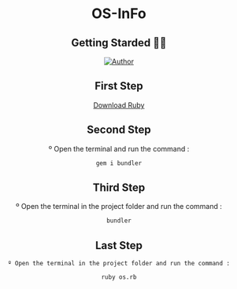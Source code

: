 <div align="center">
  
# **OS-InFo**

</div>

<div align="center">
 
##  Getting Starded 🖖🏻

[![Author](https://img.shields.io/badge/author-GabrielLuiz-191F2B?style=flat-square)](https://github.com/GabrielLuizSF)

## First Step
[Download Ruby](https://www.ruby-lang.org/en/downloads/") 


## Second Step
º Open the terminal and run the command :
 ```sh
gem i bundler
```
## Third Step
  º Open the terminal in the project folder and run the command :
 ```sh
bundler
```
  
## Last Step
  
    º Open the terminal in the project folder and run the command :
  
 ```sh
ruby os.rb
```
  
  
  
</div>
